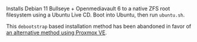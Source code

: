 Installs Debian 11 Bullseye + Openmediavault 6 to a native ZFS root filesystem using a Ubuntu Live CD. Boot into Ubuntu, then run `ubuntu.sh`.

This `debootstrap` based installation method has been abandoned in favor of [an alternative method using Proxmox VE](https://github.com/Jip-Hop/OMV-ZFS-RAID-NAS/).